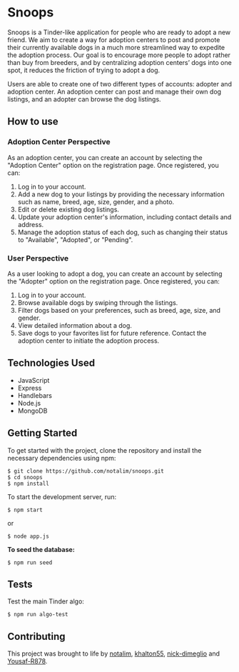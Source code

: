 # Snoops

Snoops is a Tinder-like application for people who are ready to adopt a new friend. We aim to create a way for adoption centers to post and promote their currently available dogs in a much more streamlined way to expedite the adoption process. Our goal is to encourage more people to adopt rather than buy from breeders, and by centralizing adoption centers’ dogs into one spot, it reduces the friction of trying to adopt a dog.

Users are able to create one of two different types of accounts: adopter and adoption center. An adoption center can post and manage their own dog listings, and an adopter can browse the dog listings.

## How to use

### Adoption Center Perspective

As an adoption center, you can create an account by selecting the "Adoption Center" option on the registration page. Once registered, you can:

1. Log in to your account.
2. Add a new dog to your listings by providing the necessary information such as name, breed, age, size, gender, and a photo.
3. Edit or delete existing dog listings.
4. Update your adoption center's information, including contact details and address.
5. Manage the adoption status of each dog, such as changing their status to "Available", "Adopted", or "Pending".

### User Perspective

As a user looking to adopt a dog, you can create an account by selecting the "Adopter" option on the registration page. Once registered, you can:

1. Log in to your account.
2. Browse available dogs by swiping through the listings.
3. Filter dogs based on your preferences, such as breed, age, size, and gender.
4. View detailed information about a dog.
5. Save dogs to your favorites list for future reference.
Contact the adoption center to initiate the adoption process.

## Technologies Used

- JavaScript
- Express
- Handlebars
- Node.js
- MongoDB

## Getting Started

To get started with the project, clone the repository and install the necessary dependencies using npm:

```
$ git clone https://github.com/notalim/snoops.git
$ cd snoops
$ npm install
```

To start the development server, run:

```
$ npm start
```
or
```
$ node app.js
```
**To seed the database:**
```
$ npm run seed
```

## Tests

Test the main Tinder algo:

```
$ npm run algo-test
```



## Contributing

This project was brought to life by [notalim](https://github.com/notalim), [khalton55](https://github.com/khalton55), [nick-dimeglio](https://github.com/nick-dimeglio) and [Yousaf-R878](https://github.com/Yousaf-R878).